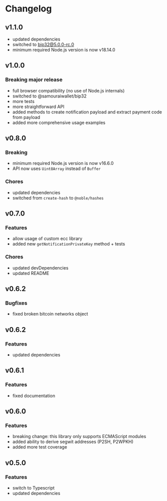 # Changelog

## v1.1.0
- updated dependencies
- switched to bip32@5.0.0-rc.0
- minimum required Node.js version is now v18.14.0

## v1.0.0
### Breaking major release
- full browser compatibility (no use of Node.js internals)
- switched to @samouraiwallet/bip32
- more tests
- more straightforward API
- added methods to create notification payload and extract payment code from payload
- added more comprehensive usage examples

## v0.8.0
### Breaking
- minimum required Node.js version is now v16.6.0
- API now uses `Uint8Array` instead of `Buffer`

### Chores
- updated dependencies
- switched from `create-hash` to `@noble/hashes`

## v0.7.0
### Features
- allow usage of custom ecc library
- added new `getNotificationPrivateKey` method + tests

### Chores
- updated devDependencies
- updated README

## v0.6.2
### Bugfixes
- fixed broken bitcoin networks object

## v0.6.2
### Features
- updated dependencies

## v0.6.1
### Features
- fixed documentation

## v0.6.0
### Features
- breaking change: this library only supports ECMAScript modules
- added ability to derive segwit addresses (P2SH, P2WPKH)
- added more test coverage

## v0.5.0
### Features
- switch to Typescript
- updated dependencies
